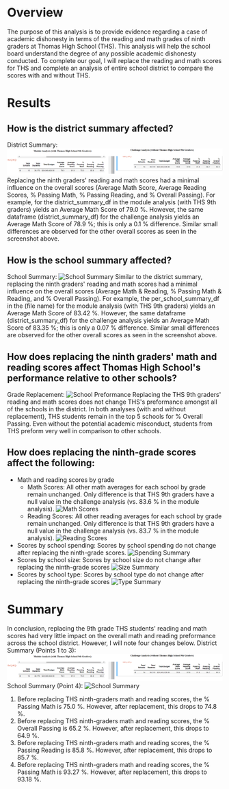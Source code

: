 # Overview

The purpose of this analysis is to provide evidence regarding a case of academic dishonesty in terms of the reading and math grades of ninth graders at Thomas High School (THS). This analysis will help the school board understand the degree of any possible academic dishonesty conducted. To complete our goal, I will replace the reading and math scores for THS and complete an analysis of entire school district to compare the scores with and without THS.

# Results
## How is the district summary affected?
District Summary:
![District Summary](https://github.com/AkifEltahir96/School_District_Analysis/blob/main/Pictures/district_summary_df.png)
Replacing the ninth graders' reading and math scores had a minimal influence on the overall scores (Average Math Score, Average Reading Scores, % Passing Math, % Passing Reading, and % Overall Passing). For example, for the district_summary_df in the module analysis (with THS 9th graders) yields an Average Math Score of 79.0 %. However, the same dataframe (district_summary_df) for the challenge analysis yields an Average Math Score of 78.9 %; this is only a 0.1 % difference. Similar small differences are observed for the other overall scores as seen in the screenshot above.

## How is the school summary affected?
School Summary:
![School Summary](School_District_Analysis/blob/main/Pictures/school_summary_df.png)
Similar to the district summary, replacing the ninth graders' reading and math scores had a minimal influence on the overall scores (Average Math & Reading, % Passing Math & Reading, and % Overall Passing).  For example, the per_school_summary_df in the (file name) for the module analysis (with THS 9th graders) yields an Average Math Score of 83.42 %. However, the same dataframe (district_summary_df) for the challenge analysis yields an Average Math Score of 83.35 %; this is only a 0.07 % difference. Similar small differences are observed for the other overall scores as seen in the screenshot above.

## How does replacing the ninth graders' math and reading scores affect Thomas High School's performance relative to other schools?
Grade Replacement:
![School Preformance](School_District_Analysis/blob/main/Pictures/school_performance.png)
Replacing the THS 9th graders' reading and math scores does not change THS's preformance amongst all of the schools in the district. In both analyses (with and without replacement), THS students remain in the top 5 schools for % Overall Passing. Even without the potential academic misconduct, students from THS preform very well in comparison to other schools.

## How does replacing the ninth-grade scores affect the following:

- Math and reading scores by grade
  - Math Scores: All other math averages for each school by grade remain unchanged. Only difference is that THS 9th graders have a null value in the challenge analysis (vs. 83.6 % in the module analysis). ![Math Scores](School_District_Analysis/blob/main/Pictures/math_scores_by_grade_df.png)
  - Reading Scores: All other reading averages for each school by grade remain unchanged. Only difference is that THS 9th graders have a null value in the challenge analysis (vs. 83.7 % in the module analysis). ![Reading Scores](School_District_Analysis/blob/main/Pictures/reading_scores_by_grade_df.png)
- Scores by school spending: Scores by school spending do not change after replacing the ninth-grade scores. ![Spending Summary](School_District_Analysis/blob/main/Pictures/spending_summary_df.png)
- Scores by school size: Scores by school size do not change after replacing the ninth-grade scores ![Size Summary](School_District_Analysis/blob/main/Pictures/size_summary_df.png)
- Scores by school type: Scores by school type do not change after replacing the ninth-grade scores ![Type Summary](School_District_Analysis/blob/main/Pictures/type_summary_df.png)

# Summary

In conclusion, replacing the 9th grade THS students' reading and math scores had very little impact on the overall math and reading preformance across the school district. However, I will note four changes below.
District Summary (Points 1 to 3): ![District Summary](https://github.com/AkifEltahir96/School_District_Analysis/blob/main/Pictures/district_summary_df.png)
School Summary (Point 4): ![School Summary](School_District_Analysis/blob/main/Pictures/school_summary_df.png)
  1) Before replacing THS ninth-graders math and reading scores, the % Passing Math is 75.0 %. However, after replacement, this drops to 74.8 %.
  2) Before replacing THS ninth-graders math and reading scores, the % Overall Passing is 65.2 %. However, after replacement, this drops to 64.9 %.
  3) Before replacing THS ninth-graders math and reading scores, the % Passing Reading is 85.8 %. However, after replacement, this drops to 85.7 %.
  4) Before replacing THS ninth-graders math and reading scores, the % Passing Math is 93.27 %. However, after replacement, this drops to 93.18 %.

